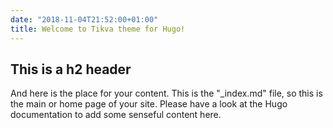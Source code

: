 ```yaml
---
date: "2018-11-04T21:52:00+01:00"
title: Welcome to Tikva theme for Hugo!
---
```


## This is a h2 header

And here is the place for your content. This is the "_index.md" file, so this is the main or home page of your site. Please have a look at the Hugo documentation to add some senseful content here. 